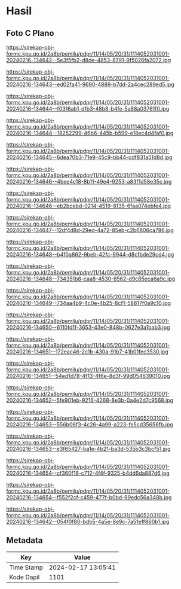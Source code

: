 # Hasil

## Foto C Plano

https://sirekap-obj-formc.kpu.go.id/2a8b/pemilu/pdpr/11/14/05/20/31/1114052031001-20240216-134642--5e3f5fb2-d8de-4853-8791-9f5026fa2072.jpg

https://sirekap-obj-formc.kpu.go.id/2a8b/pemilu/pdpr/11/14/05/20/31/1114052031001-20240216-134643--ed02fa41-9690-4889-b7dd-2a4cec289ed5.jpg

https://sirekap-obj-formc.kpu.go.id/2a8b/pemilu/pdpr/11/14/05/20/31/1114052031001-20240216-134644--f0316ab1-dfb3-48b8-b4fe-5a88a03761f0.jpg

https://sirekap-obj-formc.kpu.go.id/2a8b/pemilu/pdpr/11/14/05/20/31/1114052031001-20240216-134644--18252299-46b6-445b-b599-e18ec4d4faf0.jpg

https://sirekap-obj-formc.kpu.go.id/2a8b/pemilu/pdpr/11/14/05/20/31/1114052031001-20240216-134645--6dea70b3-71e9-45c9-bb44-cdf831a51d8d.jpg

https://sirekap-obj-formc.kpu.go.id/2a8b/pemilu/pdpr/11/14/05/20/31/1114052031001-20240216-134646--4bee4c18-8b11-49e4-9253-a83f1d58e35c.jpg

https://sirekap-obj-formc.kpu.go.id/2a8b/pemilu/pdpr/11/14/05/20/31/1114052031001-20240216-134646--eb2bcebd-0214-4519-8135-6faa074ebfe4.jpg

https://sirekap-obj-formc.kpu.go.id/2a8b/pemilu/pdpr/11/14/05/20/31/1114052031001-20240216-134647--12df4d8d-29ed-4a72-85eb-c2b6806ca786.jpg

https://sirekap-obj-formc.kpu.go.id/2a8b/pemilu/pdpr/11/14/05/20/31/1114052031001-20240216-134648--b4f0a862-9beb-42fc-9944-d8cfbde29cd4.jpg

https://sirekap-obj-formc.kpu.go.id/2a8b/pemilu/pdpr/11/14/05/20/31/1114052031001-20240216-134648--734351b8-caa8-4530-8562-d9c85eca6a9c.jpg

https://sirekap-obj-formc.kpu.go.id/2a8b/pemilu/pdpr/11/14/05/20/31/1114052031001-20240216-134649--734aa4b9-4c0e-4b25-8cf1-58817f0a9c10.jpg

https://sirekap-obj-formc.kpu.go.id/2a8b/pemilu/pdpr/11/14/05/20/31/1114052031001-20240216-134650--6110fd1f-3653-43e0-848b-0627e3a1bab3.jpg

https://sirekap-obj-formc.kpu.go.id/2a8b/pemilu/pdpr/11/14/05/20/31/1114052031001-20240216-134651--172eac46-2c1b-430a-91b7-41b01fec3530.jpg

https://sirekap-obj-formc.kpu.go.id/2a8b/pemilu/pdpr/11/14/05/20/31/1114052031001-20240216-134651--54ed1d78-4f13-4f6e-8d3f-99d054639010.jpg

https://sirekap-obj-formc.kpu.go.id/2a8b/pemilu/pdpr/11/14/05/20/31/1114052031001-20240216-134652--5fe901eb-9216-4268-8e3b-0a4e2d7c9568.jpg

https://sirekap-obj-formc.kpu.go.id/2a8b/pemilu/pdpr/11/14/05/20/31/1114052031001-20240216-134653--556b06f3-4c26-4a99-a223-fe5cd35656fb.jpg

https://sirekap-obj-formc.kpu.go.id/2a8b/pemilu/pdpr/11/14/05/20/31/1114052031001-20240216-134653--e3f65427-ba1e-4b21-ba3d-535b3c3bcf51.jpg

https://sirekap-obj-formc.kpu.go.id/2a8b/pemilu/pdpr/11/14/05/20/31/1114052031001-20240216-134654--cf360f18-c712-4f4f-9325-b4dd6da887d6.jpg

https://sirekap-obj-formc.kpu.go.id/2a8b/pemilu/pdpr/11/14/05/20/31/1114052031001-20240216-134654--f552f2cf-c459-477f-b0bd-99edc56a348b.jpg

https://sirekap-obj-formc.kpu.go.id/2a8b/pemilu/pdpr/11/14/05/20/31/1114052031001-20240216-134642--054f0f80-bdb5-4a5e-8e9c-7a51eff860b1.jpg


## Metadata

| Key        | Value               |
| ---------- | ------------------- |
| Time Stamp | 2024-02-17 13:05:41 |
| Kode Dapil | 1101                |



